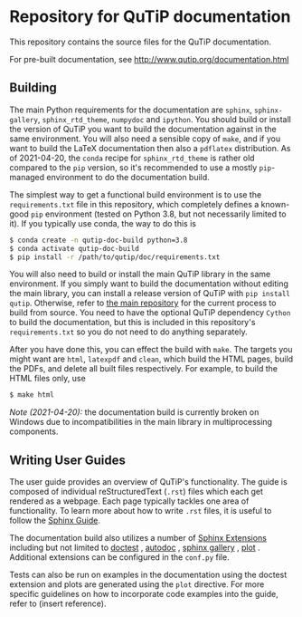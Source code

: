 Repository for QuTiP documentation
==================================

This repository contains the source files for the QuTiP documentation.

For pre-built documentation, see http://www.qutip.org/documentation.html

Building
--------

The main Python requirements for the documentation are `sphinx`, `sphinx-gallery`, `sphinx_rtd_theme`, `numpydoc` and `ipython`.
You should build or install the version of QuTiP you want to build the documentation against in the same environment.
You will also need a sensible copy of `make`, and if you want to build the LaTeX documentation then also a `pdflatex` distribution.
As of 2021-04-20, the `conda` recipe for `sphinx_rtd_theme` is rather old compared to the `pip` version, so it's recommended to use a mostly `pip`-managed environment to do the documentation build.

The simplest way to get a functional build environment is to use the `requirements.txt` file in this repository, which completely defines a known-good `pip` environment (tested on Python 3.8, but not necessarily limited to it).
If you typically use conda, the way to do this is
```bash
$ conda create -n qutip-doc-build python=3.8
$ conda activate qutip-doc-build
$ pip install -r /path/to/qutip/doc/requirements.txt
```
You will also need to build or install the main QuTiP library in the same environment.
If you simply want to build the documentation without editing the main library, you can install a release version of QuTiP with `pip install qutip`.
Otherwise, refer to [the main repository](https://github.com/qutip/qutip) for the current process to build from source.
You need to have the optional QuTiP dependency `Cython` to build the documentation, but this is included in this repository's `requirements.txt` so you do not need to do anything separately.

After you have done this, you can effect the build with `make`.
The targets you might want are `html`, `latexpdf` and `clean`, which build the HTML pages, build the PDFs, and delete all built files respectively.
For example, to build the HTML files only, use
```bash
$ make html
```

*Note (2021-04-20):* the documentation build is currently broken on Windows due to incompatibilities in the main library in multiprocessing components.

Writing User Guides
-------------------

The user guide provides an overview of QuTiP's functionality. The guide is composed of individual reStructuredText (`.rst`) files which each get rendered as a webpage. Each page typically tackles one area of functionality. To learn more about how to write `.rst` files, it is useful to follow the [Sphinx Guide](https://www.sphinx-doc.org/en/master/usage/index.html).

The documentation build also utilizes a number of [Sphinx Extensions](https://www.sphinx-doc.org/en/master/usage/extensions/index.html) including but not limited to
[doctest](https://www.sphinx-doc.org/en/master/usage/extensions/doctest.html) , [autodoc](https://www.sphinx-doc.org/en/master/usage/extensions/autodoc.html) , [sphinx gallery](https://sphinx-gallery.github.io/stable/index.html) , [plot](http://matthew-brett.github.io/nb2plots/nbplots.html#module-nb2plots.nbplots) . Additional extensions can be configured in the `conf.py` file.

Tests can also be run on examples in the documentation using the doctest extension
and plots are generated using the `plot` directive. For more specific
guidelines on how to incorporate code examples into the guide, refer to (insert reference).
